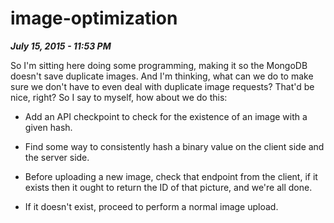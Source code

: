 # image-optimization

_**July 15, 2015 - 11:53 PM**_

So I'm sitting here doing some programming, making it so the MongoDB doesn't
save duplicate images. And I'm thinking, what can we do to make sure we don't
have to even deal with duplicate image requests? That'd be nice, right? So I say
to myself, how about we do this:

* Add an API checkpoint to check for the existence of an image with a given
  hash.

* Find some way to consistently hash a binary value on the client side and the
  server side.

* Before uploading a new image, check that endpoint from the client, if it
  exists then it ought to return the ID of that picture, and we're all done.

* If it doesn't exist, proceed to perform a normal image upload.
